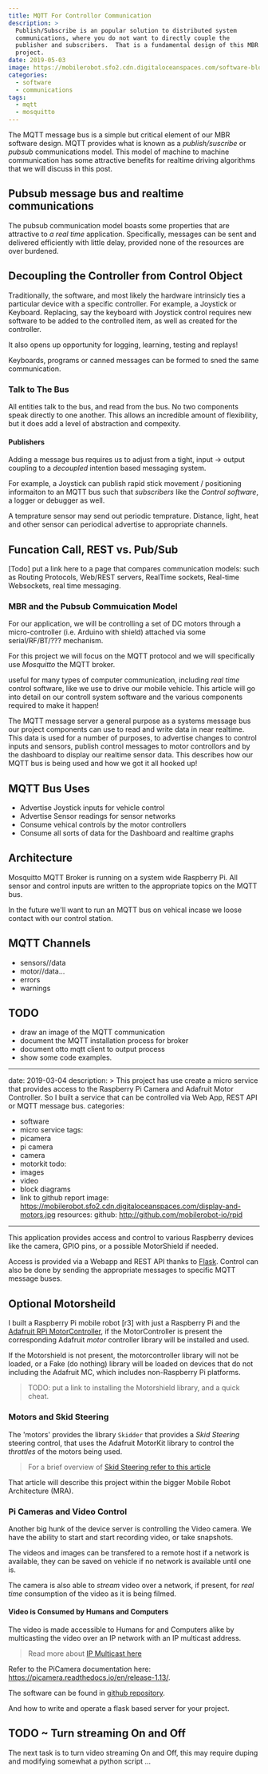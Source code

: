 ```yaml
---
title: MQTT For Controllor Communication
description: >
  Publish/Subscribe is an popular solution to distributed system
  communications, where you do not want to directly couple the
  publisher and subscribers.  That is a fundamental design of this MBR
  project. 
date: 2019-05-03
image: https://mobilerobot.sfo2.cdn.digitaloceanspaces.com/software-block.png
categories:
  - software
  - communications
tags:
  - mqtt
  - mosquitto
---
```


The MQTT message bus is a simple but critical element of our MBR
software design.  MQTT provides what is known as a _publish/suscribe_
or _pubsub_ communications model.  This model of machine to machine
communication has some attractive benefits for realtime driving
algorithms that we will discuss in this post.
<!--more-->

## Pubsub message bus and realtime communications 

The pubsub communication model boasts some properties that are
attractive to _a real time_ application.  Specifically, messages can
be sent and delivered efficiently with little delay, provided none of
the resources are over burdened.

## Decoupling the Controller from Control Object

Traditionally, the software, and most likely the hardware intrinsicly
ties a particular device with a specific controller.  For example, a
Joystick or Keyboard.  Replacing, say the keyboard with Joystick
control requires new  software to be added to the controlled item, as
well as created for the controller.

It also opens up opportunity for logging, learning, testing and
replays! 


Keyboards, programs or canned messages can be formed to sned the same
communication. 

### Talk to The Bus

All entities talk to the bus, and read from the bus.  No two
components speak directly to one another.  This allows an incredible
amount of flexibility, but it does add a level of abstraction and
compexity. 

#### Publishers

Adding a message bus requires us to adjust from a tight, 
input -> output coupling to a _decoupled_ intention based messaging
system. 

For example, a Joystick can publish rapid stick movement /
positioning informaiton to an MQTT bus such that _subscribers_ like
the _Control software_, a logger or debugger as well.

A temprature sensor may send out periodic temprature. Distance, light,
heat and other sensor can periodical advertise to appropriate
channels. 



## Funcation Call, REST vs. Pub/Sub

[Todo] put a link here to a page that compares communication models:
such as Routing Protocols, Web/REST servers, RealTime sockets,
Real-time Websockets, real time messaging.


### MBR and the Pubsub Commuication Model

For our application, we will be controlling a set of DC motors through
a micro-controller (i.e. Arduino with shield) attached via some
serial/RF/BT/??? mechanism.




For this project we will focus on the MQTT protocol and we will
specifically use _Mosquitto_ the MQTT broker.

useful for many types of computer communication,
including _real time_ control software, like we use to drive our
mobile vehicle.  This article will go into detail on our controll
system software and the various components required to make it happen! 


The MQTT message server a general purpose as a systems message bus our
project components can use to read and write data in near realtime.
This data is used for a number of purposes, to advertise changes to
control inputs and sensors, publish control messages to motor
controllors and by the dashboard to display our realtime sensor
data. This describes how our MQTT bus is being used and how we got it
all hooked up!


## MQTT Bus Uses

- Advertise Joystick inputs for vehicle control
- Advertise Sensor readings for sensor networks
- Consume vehical controls by the motor controllers
- Consume all sorts of data for the Dashboard and realtime graphs

## Architecture

Mosquitto MQTT Broker is running on a system wide Raspberry Pi. All
sensor and control inputs are written to the appropriate topics on the
MQTT bus.

In the future we'll want to run an MQTT bus on vehical incase we
loose contact with our control station.

## MQTT Channels

- sensors/<sensor>/data
- motor/<cmd>/data...
- errors
- warnings

## TODO

- draw an image of the MQTT communication
- document the MQTT installation process for broker
- document otto mqtt client to output process
- show some code examples.

---

date: 2019-03-04
description: >
  This project has use create a micro service that provides access to the
  Raspberry Pi Camera and Adafruit Motor Controller.  So I built a
  service that can be controlled via Web App, REST API or MQTT message
  bus. 
categories:
  - software
  - micro service
tags:
  - picamera
  - pi camera
  - camera
  - motorkit
todo: 
  - images
  - video
  - block diagrams
  - link to github report
image: https://mobilerobot.sfo2.cdn.digitaloceanspaces.com/display-and-motors.jpg
resources:
  github: http://github.com/mobilerobot-io/rpid
---

This application provides access and control to various Raspberry
devices like the camera, GPIO pins, or a possible MotorShield if
needed. 
<!--more-->

Access is provided via a Webapp and REST API thanks to
[Flask](http://getflask.org/todo).  Control can also be done by
sending the appropriate messages to specific MQTT message buses. 

## Optional Motorsheild

I built a Raspberry Pi mobile robot [r3] with just a Raspberry Pi and
the [Adafruit RPi MotorController](http://todo/url), if the
MotorController is present the corresponding Adafruit _motor_
controller library will be installed and used.

If the Motorshield is not present, the motorcontroller library will
not be loaded, or a Fake (do nothing) library will be loaded on
devices that do not including the Adafruit MC, which includes
non-Raspberry Pi platforms.

> TODO: put a link to installing the Motorshield library, and a quick
> cheat.

### Motors and Skid Steering

The 'motors' provides the library ```Skidder``` that provides a _Skid
Steering_ steering control, that uses the Adafruit MotorKit library to
control the _throttles_ of the motors being used.

> For a brief overview of [Skid Steering refer to this article](/notes/skid-steering)

That article will describe this project within the bigger Mobile Robot
Architecture (MRA). 

### Pi Cameras and Video Control

Another big hunk of the device server is controlling the Video
camera.  We have the ability to start and start recording video, or
take snapshots.

The videos and images can be transfered to a remote host if a network
is available, they can be saved on vehicle if no network is available
until one is.

The camera is also able to _stream_ video over a network, if present,
for _real time_ consumption of the video as it is being filmed.

#### Video is Consumed by Humans and Computers

The video is made accessible to Humans for and Computers alike by
multicasting the video over an IP network with an IP multicast
address.

> Read more about [IP Multicast here](/notes/ip-multicast)

Refer to the PiCamera documentation here:
https://picamera.readthedocs.io/en/release-1.13/. 

The software can be found in [github
repository](http://github.com/mobilerobot-io/rpid). 

And how to write and operate a flask based server for your project. 

## TODO ~ Turn streaming On and Off

The next task is to turn video streaming On and Off, this may require
duping and modifying somewhat a python script ...

